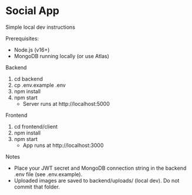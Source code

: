 # Social App

Simple local dev instructions

Prerequisites:
- Node.js (v16+)
- MongoDB running locally (or use Atlas)

Backend
1. cd backend
2. cp .env.example .env
3. npm install
4. npm start
   - Server runs at http://localhost:5000

Frontend
1. cd frontend/client
2. npm install
3. npm start
   - App runs at http://localhost:3000

Notes
- Place your JWT secret and MongoDB connection string in the backend .env file (see .env.example).
- Uploaded images are saved to backend/uploads/ (local dev). Do not commit that folder.

